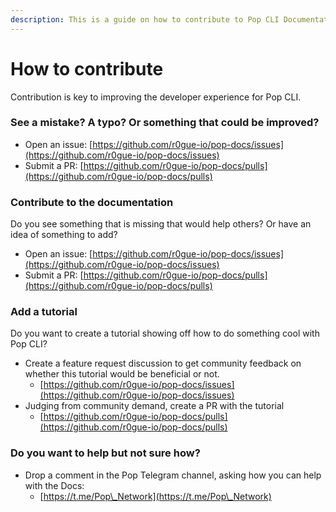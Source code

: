 ```yaml
---
description: This is a guide on how to contribute to Pop CLI Documentation
---
```


# How to contribute

Contribution is key to improving the developer experience for Pop CLI.

### See a mistake? A typo? Or something that could be improved?

* Open an issue: [https://github.com/r0gue-io/pop-docs/issues](https://github.com/r0gue-io/pop-docs/issues)
* Submit a PR: [https://github.com/r0gue-io/pop-docs/pulls](https://github.com/r0gue-io/pop-docs/pulls)

### Contribute to the documentation

Do you see something that is missing that would help others? Or have an idea of something to add?

* Open an issue: [https://github.com/r0gue-io/pop-docs/issues](https://github.com/r0gue-io/pop-docs/issues)
* Submit a PR: [https://github.com/r0gue-io/pop-docs/pulls](https://github.com/r0gue-io/pop-docs/pulls)

### Add a tutorial

Do you want to create a tutorial showing off how to do something cool with Pop CLI?

* Create a feature request discussion to get community feedback on whether this tutorial would be beneficial or not.
  * [https://github.com/r0gue-io/pop-docs/issues](https://github.com/r0gue-io/pop-docs/issues)
* Judging from community demand, create a PR with the tutorial
  * [https://github.com/r0gue-io/pop-docs/pulls](https://github.com/r0gue-io/pop-docs/pulls)

### Do you want to help but not sure how?

* Drop a comment in the Pop Telegram channel, asking how you can help with the Docs:
  * [https://t.me/Pop\_Network](https://t.me/Pop\_Network)
